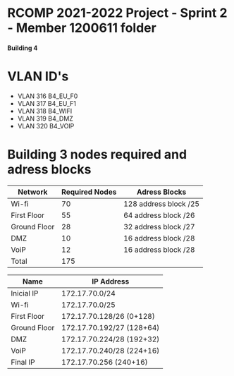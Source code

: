 RCOMP 2021-2022 Project - Sprint 2 - Member 1200611 folder
===========================================


#### Building 4 ####
# VLAN ID's 

  * VLAN 316  B4_EU_F0
  * VLAN 317  B4_EU_F1
  * VLAN 318  B4_WIFI
  * VLAN 319  B4_DMZ
  * VLAN 320  B4_VOIP


# Building 3 nodes required and adress blocks

**Network** | **Required Nodes** | **Adress Blocks**
------------|--------------------|-----------------
Wi-fi       | 70  | 128 address block /25
First Floor | 55  | 64  address block /26
Ground Floor| 28  | 32 address block /27
DMZ         | 10  | 16 address block /28
VoiP        | 12  | 16 address block /28
Total       | 175 | 

|**Name** | **IP Address**|
|---------|----------------|
|Inicial IP |172.17.70.0/24 |
|Wi-fi | 172.17.70.0/25 |
|First Floor | 172.17.70.128/26 (0+128) |
|Ground Floor | 172.17.70.192/27 (128+64) |
|DMZ | 172.17.70.224/28 (192+32) |
|VoiP | 172.17.70.240/28 (224+16) |
|Final IP | 172.17.70.256 (240+16) |